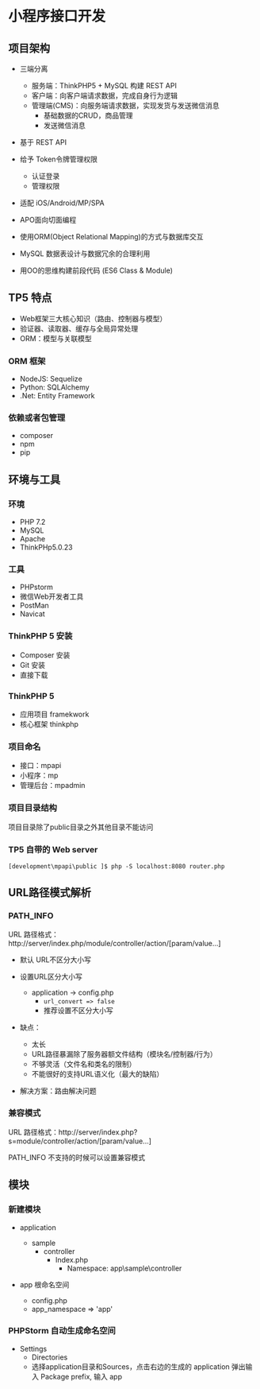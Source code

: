 # 小程序接口开发

## 项目架构

- 三端分离
  - 服务端：ThinkPHP5 + MySQL 构建 REST API
  - 客户端：向客户端请求数据，完成自身行为逻辑
  - 管理端(CMS)：向服务端请求数据，实现发货与发送微信消息
    - 基础数据的CRUD，商品管理
    - 发送微信消息

- 基于 REST API
- 给予 Token令牌管理权限
  - 认证登录
  - 管理权限
- 适配 iOS/Android/MP/SPA
- APO面向切面编程
- 使用ORM(Object Relational Mapping)的方式与数据库交互
- MySQL 数据表设计与数据冗余的合理利用
- 用OO的思维构建前段代码 (ES6 Class & Module)

## TP5 特点

- Web框架三大核心知识（路由、控制器与模型）
- 验证器、读取器、缓存与全局异常处理
- ORM：模型与关联模型

### ORM 框架

- NodeJS: Sequelize
- Python: SQLAlchemy
- .Net: Entity Framework

### 依赖或者包管理

- composer
- npm
- pip

## 环境与工具

### 环境

- PHP 7.2
- MySQL
- Apache
- ThinkPHp5.0.23

### 工具

- PHPstorm
- 微信Web开发者工具
- PostMan
- Navicat

### ThinkPHP 5 安装

- Composer 安装
- Git 安装
- 直接下载

### ThinkPHP 5

- 应用项目 framekwork
- 核心框架 thinkphp

### 项目命名

- 接口：mpapi
- 小程序：mp
- 管理后台：mpadmin

### 项目目录结构

项目目录除了public目录之外其他目录不能访问

### TP5 自带的 Web server

``` 启动PHP web server
[development\mpapi\public ]$ php -S localhost:8080 router.php
```

## URL路径模式解析

### PATH_INFO

URL 路径格式：http://server/index.php/module/controller/action/[param/value...]

- 默认 URL不区分大小写
- 设置URL区分大小写
  - application -> config.php
    - `url_convert => false`
    - 推荐设置不区分大小写

- 缺点：
  - 太长
  - URL路径暴漏除了服务器额文件结构（模块名/控制器/行为）
  - 不够灵活（文件名和类名的限制）
  - 不能很好的支持URL语义化（最大的缺陷）
- 解决方案：路由解决问题

### 兼容模式

URL 路径格式：http://server/index.php?s=module/controller/action/[param/value...]

PATH_INFO 不支持的时候可以设置兼容模式

## 模块

### 新建模块

- application
  - sample
    - controller
      - Index.php
        - Namespace: app\sample\controller

- app 根命名空间
  - config.php
  - app_namespace => 'app'

### PHPStorm 自动生成命名空间

- Settings
  - Directories
  - 选择application目录和Sources，点击右边的生成的 application 弹出输入 Package prefix, 输入 app
